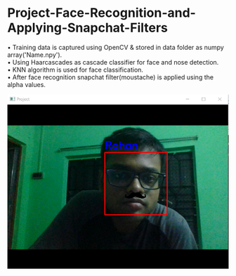 # Project-Face-Recognition-and-Applying-Snapchat-Filters
•	Training data is captured using OpenCV & stored in data folder as numpy array('Name.npy').  
•	Using Haarcascades as cascade classifier for face and nose detection.  
•	KNN algorithm is used for face classification.   
•	After face recognition snapchat filter(moustache) is applied using the alpha values.  


![](/Face%20Recognition%20&%20Applying%20Snapchat%20filters/output_screenshot.png)
